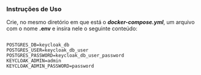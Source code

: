 

### Instruções de Uso
Crie, no mesmo diretório em que está o **_docker-compose.yml_**, um arquivo com o nome **.env** e insira nele o seguinte conteúdo:

```text

POSTGRES_DB=keycloak_db
POSTGRES_USER=keycloak_db_user
POSTGRES_PASSWORD=keycloak_db_user_password
KEYCLOAK_ADMIN=admin
KEYCLOAK_ADMIN_PASSWORD=password
```